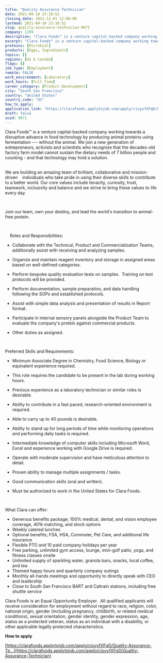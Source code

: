 ```yaml
---
title: "Quality Assurance Technician"
date: 2021-09-10 23:18:52
closing_date: 2021-12-01 12:00:00
lastmod: 2021-09-10 23:18:52
slug: quality-assurance-technician-9671
company: 1299
description: "Clara Foods™ is a venture capital-backed company working towards a disruptive advance in food technology by producing animal proteins using fermentation --- without the animal. We join a new generation of entrepreneurs, activists and scientists who recognize that the decades-old factory farm model cannot sustain the dietary needs of 7 billion people and counting - and that technology may hold a solution.  "
excerpt: "Clara Foods™ is a venture capital-backed company working towards a disruptive advance in food technology by producing animal proteins using fermentation --- without the animal. We join a new generation of entrepreneurs, activists and scientists who recognize that the decades-old factory farm model cannot sustain the dietary needs of 7 billion people and counting - and that technology may hold a solution.  "
proteins: [Microbial]
products: [Eggs, Ingredients]
topics: []
regions: [US & Canada]
flags: []
job_type: [Employment]
remote: FALSE
work_environment: [Laboratory]
work_hours: [Full-Time]
career_category: [Product Development]
city: "South San Francisco"
country: "United States"
country_code: "US"
how_to_apply: 
application_link: "https://clarafoods.applytojob.com/apply/cisyvfXFqD/Quality-Assurance-Technician"
draft: false
uuid: 9671
---
```

Clara Foods™ is a venture capital-backed company working towards a
disruptive advance in food technology by producing animal proteins using
fermentation \-\-- without the animal. We join a new generation of
entrepreneurs, activists and scientists who recognize that the
decades-old factory farm model cannot sustain the dietary needs of 7
billion people and counting - and that technology may hold a solution. \
 

We are building an amazing team of brilliant, collaborative and
mission-driven    individuals who take pride in using their diverse
skills to contribute to a better world. Our core values include
tenacity, curiosity, trust, teamwork, inclusivity and balance and we
strive to bring these values to life every day.

 

Join our team, own your destiny, and lead the world\'s transition to
animal-free protein.

 

    Roles and Responsibilities:

-   Collaborate with the Technical, Product and Commercialization Teams,
    additionally assist with receiving and analyzing samples.


-   Organize and maintain reagent inventory and storage in assigned
    areas based on well-defined categories.
-   Perform bespoke quality evaluation tests on samples.  Training on
    test protocols will be provided.  
-   Perform documentation, sample preparation, and data handling
    following the SOPs and established protocols.
-   Assist with simple data analysis and presentation of results in
    Report format.
-   Participate in internal sensory panels alongside the Product Team to
    evaluate the company's protein against commercial products.
-   Other duties as assigned.

 

Preferred Skills and Requirements:

-   Minimum Associate Degree in Chemistry, Food Science, Biology or
    equivalent experience required.


-   This role requires the candidate to be present in the lab during
    working hours.
-   Previous experience as a laboratory technician or similar roles is
    desirable.
-   Ability to contribute in a fast paced, research-oriented environment
    is required.
-   Able to carry up to 40 pounds is desirable.
-   Ability to stand up for long periods of time while monitoring
    operations and performing daily tasks is required.
-   Intermediate knowledge of computer skills including Microsoft Word,
    Excel and experience working with Google Drive is required.
-   Operate with moderate supervision and have meticulous attention to
    detail.


-   Proven ability to manage multiple assignments / tasks. 
-   Good communication skills (oral and written). 
-   Must be authorized to work in the United States for Clara Foods.

 

What Clara can offer:

-   Generous benefits package; 100% medical, dental, and vision employee
    coverage, 401k matching, and stock options 
-   Weekly catered lunches
-   Optional benefits; FSA, HSA, Commuter, Pet Care, and additional life
    insurance
-   Flexible PTO and 10 paid company holidays per year
-   Free parking, unlimited gym access, lounge, mini-golf patio, yoga,
    and fitness classes onsite
-   Unlimited supply of sparkling water, granola bars, snacks, local
    coffee, and tea
-   Themed happy hours and quarterly company outings
-   Monthly all-hands meetings and opportunity to directly speak with
    CEO and leadership
-   Close to South San Francisco BART and Caltrain stations, including
    free shuttle service

Clara Foods is an Equal Opportunity Employer.  All qualified applicants
will receive consideration for employment without regard to race,
religion, color, national origin, gender (including pregnancy,
childbirth, or related medical conditions), sexual orientation, gender
identity, gender expression, age, status as a protected veteran, status
as an individual with a disability, or other applicable legally
protected characteristics.


**How to apply**


[https://clarafoods.applytojob.com/apply/cisyvfXFqD/Quality-Assurance-Te...](https://clarafoods.applytojob.com/apply/cisyvfXFqD/Quality-Assurance-Technician)
